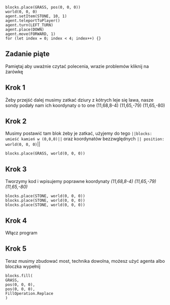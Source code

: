 
```blocks
blocks.place(GRASS, pos(0, 0, 0))
world(0, 0, 0)
agent.setItem(STONE, 10, 1)
agent.teleportToPlayer()
agent.turn(LEFT_TURN)
agent.place(DOWN)
agent.move(FORWARD, 1)
for (let index = 0; index < 4; index++) {}

```
## Zadanie piąte
Pamiętaj aby uważnie czytać polecenia, wrazie problemów kliknij na żarówkę
## Krok 1
Żeby przejść dalej musimy zatkać dziury z kótrych leje się lawa, nasze sondy podały nam ich koordynaty
o to one (11,68,8-4) (11,65,-79) (11,65,-80)
## Krok 2 
Musimy postawić tam blok żeby je zatkać, użyjemy do tego ``||blocks: umieść kamień w (0,0,0)||`` oraz koordynatów bezzwględnych 
``|| position: world(0, 0, 0)``||

```blocks
blocks.place(GRASS, world(0, 0, 0))
```
## Krok 3 
Tworzymy kod i wpisujemy poprawne koordynaty *(11,68,8-4) (11,65,-79) (11,65,-80)*
```blocks
blocks.place(STONE, world(0, 0, 0))
blocks.place(STONE, world(0, 0, 0))
blocks.place(STONE, world(0, 0, 0))
```

## Krok 4
Włącz program 

## Krok 5 
Teraz musimy zbudować most, technika dowolna, możesz użyć agenta albo bloczka wypełnij
```blocks
blocks.fill(
GRASS,
pos(0, 0, 0),
pos(0, 0, 0),
FillOperation.Replace
)
```
